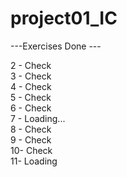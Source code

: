 # project01_IC

---Exercises Done ---

2 - Check <br />
3 - Check <br />
4 - Check <br />
5 - Check <br />
6 - Check <br />
7 - Loading... <br />
8 - Check <br />
9 - Check <br />
10- Check <br />
11- Loading <br />
